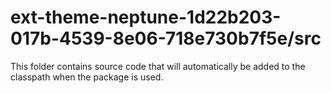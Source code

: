 # ext-theme-neptune-1d22b203-017b-4539-8e06-718e730b7f5e/src

This folder contains source code that will automatically be added to the classpath when
the package is used.
